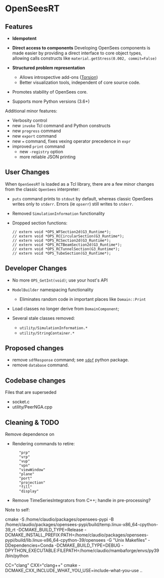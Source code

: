 # OpenSeesRT

## Features

- **Idempotent**

- **Direct access to components** Developing OpenSees components
  is made easier by providing a direct interface to core object
  types, allowing calls constructs like `material.getStress(0.002, commit=False)`

- **Structured problem representation**

  - Allows introspective add-ons ([Torsion]())
  - Better visualization tools, independent of core source code.

- Promotes stability of OpenSees core.

- Supports more Python versions (3.6+)

Additional minor features:

- Verbosity control
- new `invoke` Tcl command and Python constructs
- new `progress` command
- new `export` command
- new `=` command, fixes vexing operator precedence in `expr`
- improved `print` command
  - new `-registry` option
  - more reliable JSON printing



## User Changes

When `OpenSeesRT` is loaded as a Tcl library, there are a few minor
changes from the classic `OpenSees` interpreter:

- `puts` command prints to `stdout` by default, whereas classic OpenSees
  writes only to `stderr`. Errors (ie `opserr`) still writes to `stderr`.

- Removed `SimulationInformation` functionality

- Dropped section functions:

      // extern void *OPS_WFSection2d(G3_Runtime*);
      // extern void *OPS_RCCircularSection(G3_Runtime*);
      // extern void *OPS_RCSection2d(G3_Runtime*);
      // extern void *OPS_RCTBeamSection2d(G3_Runtime*);
      // extern void *OPS_RCTunnelSection(G3_Runtime*);
      // extern void *OPS_TubeSection(G3_Runtime*);




## Developer Changes

- No more `OPS_GetInt(void)`; use your host's API

- `ModelBuilder` namespacing functionality

  - Eliminates random code in important places like `Domain::Print`

- Load classes no longer derive from `DomainComponent`;

- Several stale classes removed:
  - `utility/SimulationInformation.*`
  - `utility/StringContainer.*`

## Proposed changes

- remove `sdfResponse` command; see [`sdof`](https://pypi.org/project/sdof) python package.
- remove `database` command.

## Codebase changes

Files that are superseded

- socket.c
- utility/PeerNGA.cpp

## Cleaning & TODO


Remove dependence on

- Rendering commands to retire:
  ```
     "prp"
     "vrp"
     "vup"
     "vpn"
     "viewWindow"
     "plane"
     "port"
     "projection"
     "fill"
     "display"
  ```

- Remove TimeSeriesIntegrators from C++; handle in pre-processing?

Note to self:

  cmake -S /home/claudio/packages/opensees-pypi -B /home/claudio/packages/opensees-pypi/build/temp.linux-x86_64-cpython-39_rt -DCMAKE_BUILD_TYPE=Release -DCMAKE_INSTALL_PREFIX:PATH=/home/claudio/packages/opensees-pypi/build/lib.linux-x86_64-cpython-39/opensees -G "Unix Makefiles" -DDependencies=Conda -DCMAKE_BUILD_TYPE=DEBUG -DPYTHON_EXECUTABLE:FILEPATH=/home/claudio/mambaforge/envs/py39/bin/python

  CC="clang" CXX="clang++" cmake -DCMAKE_CXX_INCLUDE_WHAT_YOU_USE=include-what-you-use ..


